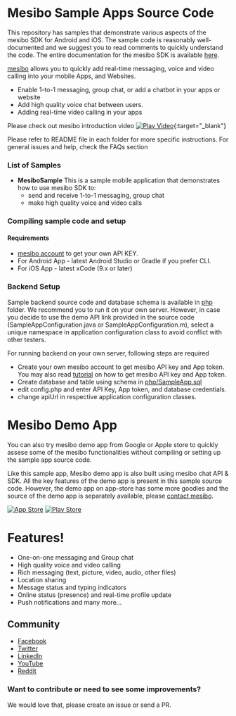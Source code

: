 # Mesibo Sample Apps Source Code
This repository has samples that demonstrate various aspects of the mesibo SDK for Android and iOS. The sample code is reasonably well-documented and we suggest you to read comments to quickly understand the code. The entire documentation for the mesibo SDK is available [here](https://mesibo.com/documentation/introduction.html).

[mesibo](https://mesibo.com) allows you to quickly add real-time messaging, voice and video calling into your mobile Apps, and Websites.
  - Enable 1-to-1 messaging, group chat, or add a chatbot in your apps or website
  - Add high quality voice chat between users.
  - Adding real-time video calling in your apps

Please check out mesibo introduction video
[![Play Video](https://img.youtube.com/vi/imHA4kBRSH0/0.jpg)](https://www.youtube.com/watch?v=imHA4kBRSH0){:target="_blank"}

Please refer to README file in each folder for more specific instructions. For general issues and help, check the FAQs section

### List of Samples

* **MesiboSample** This is a sample mobile application that demonstrates how to use mesibo SDK to:
  + send and receive 1-to-1 messaging, group chat
  + make high quality voice and video calls
  
### Compiling sample code and setup
#### Requirements
* [mesibo account](https://mesibo.com) to get your own API KEY.
* For Android App - latest Android Studio or Gradle if you prefer CLI.
* For iOS App - latest xCode (9.x or later)

### Backend Setup
Sample backend source code and database schema is available in [php](php/) folder. We recommend you to run it on your own server. However, in case you decide to use the demo API link provided in the source code (SampleAppConfiguration.java or SampleAppConfiguration.m), select a unique namespace in application configuration class to avoid conflict with other testers. 

For running backend on your own server, following steps are required
* Create your own mesibo account to get mesibo API key and App token. You may also read [tutorial](https://mesibo.com/documentation/tutorials.html) on how to get mesibo API key and App token. 
* Create database and table using schema in [php/SampleApp.sql](php/sampleapp.sql)
* edit config.php and enter API Key, App token, and database credentials.
* change apiUrl in respective application configuration classes.

# Mesibo Demo App
You can also try mesibo demo app from Google or Apple store to quickly assese some of the mesibo functionalities without compiling or setting up the sample app source code. 

Like this sample app, Mesibo demo app is also built using mesibo chat API & SDK. All the key features of the demo app is present in this sample source code. However, the demo app on app-store has some more goodies and the source of the demo app is separately available, please [contact mesibo](https://mesibo.com/contact.html). 

 

[![App Store](http://imgur.com/y8PTxr9.png "App Store")](https://itunes.apple.com/us/app/mesibo-realtime-messaging-voice-video/id1222921751)   [![Play Store](http://imgur.com/utWa1co.png "Play Store")](https://play.google.com/store/apps/details?id=com.mesibo.mesiboapplication)

# Features!

  - One-on-one messaging and Group chat
  - High quality voice and video calling
  - Rich messaging (text, picture, video, audio, other files)
  - Location sharing
  - Message status and typing indicators
  - Online status (presence) and real-time profile update
  - Push notifications and many more...

## Community
- [Facebook](https://www.facebook.com/mesiboapi)
- [Twitter](https://twitter.com/mesiboapi)
- [LinkedIn](https://www.linkedin.com/company/mesiboM)
- [YouTube](https://www.youtube.com/channel/UCxpcg-RSf2-lK4uyysWSsKQ)
- [Reddit](https://www.reddit.com/r/Boostnote/)

### Want to contribute or need to see some improvements?
We would love that, please create an issue or send a PR.
